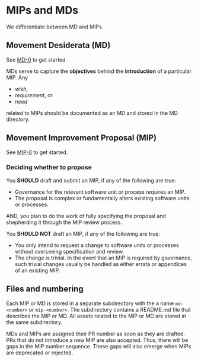 
# MIPs and MDs

We differentiate between MD and MIPs.

## Movement Desiderata (MD) 

See [MD-0](./MD/md-0) to get started.

MDs serve to capture the **objectives** behind the **introduction** of a particular MIP.
Any  
- _wish_, 
- _requirement_, or 
- _need_ 

related to MIPs should be documented as an MD and stored in the MD directory. 

## Movement Improvement Proposal (MIP)

See [MIP-0](./MIP/mip-0) to get started.


### Deciding whether to propose
You **SHOULD** draft and submit an MIP, if any of the following are true:
- Governance for the relevant software unit or process requires an MIP.
- The proposal is complex or fundamentally alters existing software units or processes.

AND, you plan to do the work of fully specifying the proposal and shepherding it through the MIP review process. 

You **SHOULD NOT** draft an MIP, if any of the following are true:
- You only intend to request a change to software units or processes without overseeing specification and review.
- The change is trivial. In the event that an MIP is required by governance, such trivial changes usually be handled as either errata or appendices of an existing MIP. 

## Files and numbering
Each MIP or MD is stored in a separate subdirectory with the a name `md-<number>` or `mip-<number>`. The subdirectory contains a README.md file that describes the MIP or MD. All assets related to the MIP or MD are stored in the same subdirectory.

MDs and MIPs are assigned their PR number as soon as they are drafted. PRs that do not introduce a new MIP are also accepted. Thus, there will be gaps in the MIP number sequence. These gaps will also emerge when MIPs are deprecated or rejected.

